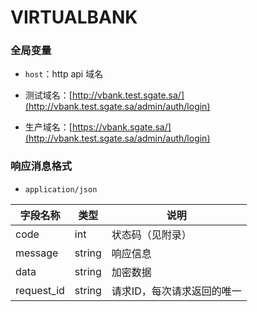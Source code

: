 # VIRTUALBANK

### **全局变量**

- `host`：http api 域名

- 测试域名：[http://vbank.test.sgate.sa/](http://vbank.test.sgate.sa/admin/auth/login)
- 生产域名：[https://vbank.sgate.sa/](http://vbank.test.sgate.sa/admin/auth/login)

### **响应消息格式**

- `application/json`

| 字段名称   | 类型   | 说明                       |
| ---------- | ------ | -------------------------- |
| code       | int    | 状态码（见附录）           |
| message    | string | 响应信息                   |
| data       | string | 加密数据                   |
| request_id | string | 请求ID，每次请求返回的唯一 |